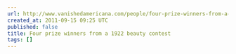 ```yaml
---
url: http://www.vanishedamericana.com/people/four-prize-winners-from-a-1922-beauty-contest/
created_at: 2011-09-15 09:25 UTC
published: false
title: Four prize winners from a 1922 beauty contest
tags: []
---
```



